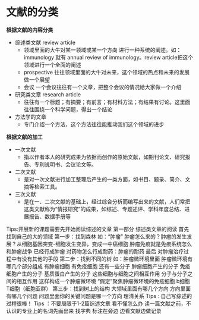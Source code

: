 # 文献的分类
**根据文献的内容分类**
- 综述类文献 review article
	- 领域里面的大牛对某一领域或某一个方向 进行一种系统的阐述。如：immunology 就有 annual review of immunology。review article把这个领域进行一个全面的阐述
	- prospective 往往领域里面的大牛对未来，这个领域的热点和未来的发展做一个展望
	- 会议 一个会议往往有一个文章，把整个会议的情况給大家做一个介绍
- 研究类文章 research article
	- 往往有一个标题；有摘要；有前言；有材料方法；有结果有讨论。这里面往往围绕一个科学问题，得出一个结论
- 方法学的文章
	- 专门介绍一个方法，这个方法往往能推动我们这个领域的进步

**根据文献的加工**
- 一次文献
	- 指以作者本人的研究成果为依据而创作的原始文献，如期刊论文、研究报告、专利说明书、会议论文等。
- 二次文献
	- 是对一次文献进行加工整理后产生的一类方面，如书目、题录、简介、文摘等检索工具。
- 三次文献
	- 是在一、二次文献的基础上，经过综合分析而编写出来的文献，人们常把这类文献称为“情报研究”的成果，如综述、专题述评、学科年度总结、进展报告、数据手册等



Tips:开展新的课题需要先开始阅读综述的文章
第一部分 综述类文章的阅读
首先找到自己的大的领域
第一步：找到森林
如：“肿瘤”
肿瘤怎么来的？肿瘤的发生发展？从细胞基因突变-细胞发生变异，变成一中癌细胞
肿瘤免疫就是免疫系统怎么和肿瘤战争
已经行成肿瘤
对药物怎么行成耐药：肿瘤的耐药
最后 对肿瘤治疗过程中有没有其他的手段
第二步：找到不同的树
如：肿瘤微环境里面
肿瘤微环境有哪几个部分组成
有肿瘤细胞 有免疫细胞 还有一些分子
肿瘤细胞产生的分子 免疫细胞产生的分子 基质蛋白产生的分子 这些细胞与细胞之间相互作用 分子与分子之间的相互作用 这样构成一个肿瘤微环境
“假定”聚焦肿瘤微环境的免疫细胞 
b细胞 T细胞（细胞亚群）
第三步：找到树上的结构
大领域里面有哪几个方向
方向里面有哪几个问题
问题里面你的关键问题是哪一个方向
理清关系
Tips : 自己写综述的过程很棒！
Tips ：不要局限于1-2篇综述文章
看不懂怎么办
读一篇文献之前，不认识的专业上的名词先画出来 找字典 标注在旁边
边看文献边做记录